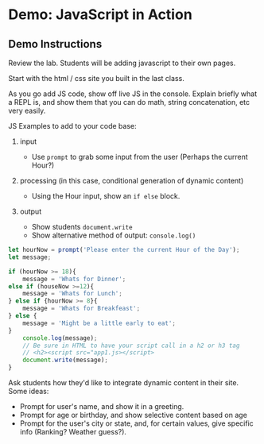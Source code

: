 # Demo: JavaScript in Action

## Demo Instructions

Review the lab. Students will be adding javascript to their own pages.

Start with the html / css site you built in the last class. 

As you go add JS code, show off live JS in the console. Explain briefly what a REPL is, and show them that you can do math, string concatenation, etc very easily.

JS Examples to add to your code base:

1. input
    - Use `prompt` to grab some input from the user (Perhaps the current Hour?)

1. processing (in this case, conditional generation of dynamic content)
    - Using the Hour input, show an `if else` block.

1. output
    - Show students `document.write`
    - Show alternative method of output: `console.log()`

```js
let hourNow = prompt('Please enter the current Hour of the Day');
let message;

if (hourNow >= 18){
    message = 'Whats for Dinner';
else if (houseNow >=12){
    message = 'Whats for Lunch';
} else if {hourNow >= 8}{
    message = 'Whats for Breakfeast';
} else {
    message = 'Might be a little early to eat';
}
    console.log(message);
    // Be sure in HTML to have your script call in a h2 or h3 tag
    // <h2><script src="app1.js></script>
    document.write(message); 
}
```

Ask students how they'd like to integrate dynamic content in their site. Some ideas:

- Prompt for user's name, and show it in a greeting.
- Prompt for age or birthday, and show selective content based on age
- Prompt for the user's city or state, and, for certain values, give specific info (Ranking? Weather guess?).
